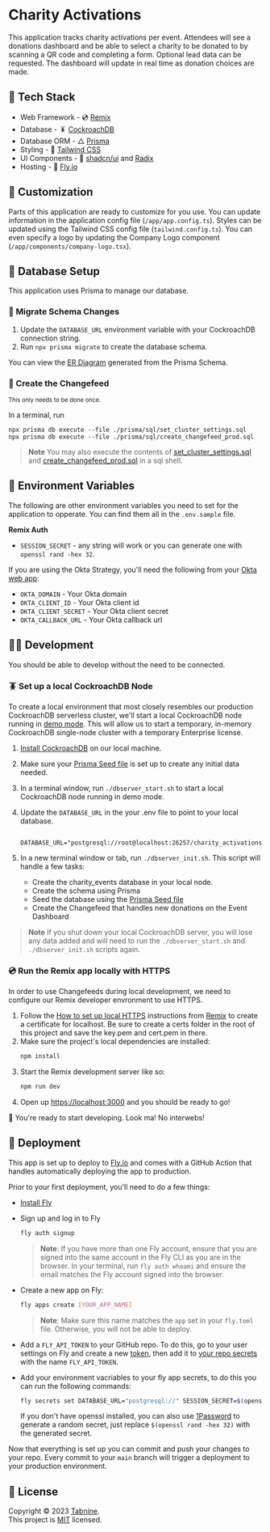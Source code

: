 # Charity Activations

This application tracks charity activations per event. Attendees will see a donations dashboard and be able to select a charity to be donated to by scanning a QR code and completing a form. Optional lead data can be requested. The dashboard will update in real time as donation choices are made.

## 🥞 Tech Stack

- Web Framework - 💿 [Remix](https://remix.run/)
- Database - 🪳 [CockroachDB](https://www.cockroachlabs.com/)
- Database ORM - △ [Prisma](https://www.prisma.io/)
- Styling - 🍃 [Tailwind CSS](https://tailwindcss.com/)
- UI Components - 🧱 [shadcn/ui](https://ui.shadcn.com/) and [Radix](https://www.radix-ui.com/)
- Hosting - 🎈 [Fly.io](https://fly.io/)

## 🎨 Customization

Parts of this application are ready to customize for you use. You can update information in the application config file (`/app/app.config.ts`). Styles can be updated using the Tailwind CSS config file (`tailwind.config.ts`). You can even specify a logo by updating the Company Logo component (`/app/components/company-logo.tsx`).

## 💾 Database Setup

This application uses Prisma to manage our database.

### 🧳 Migrate Schema Changes

1. Update the `DATABASE_URL` environment variable with your CockroachDB connection string.
2. Run `npx prisma migrate` to create the database schema.

You can view the [ER Diagram](./erd.md) generated from the Prisma Schema.

### 🚰 Create the Changefeed

<sup>This only needs to be done once.</sup>

In a terminal, run

```shell
npx prisma db execute --file ./prisma/sql/set_cluster_settings.sql
npx prisma db execute --file ./prisma/sql/create_changefeed_prod.sql
```

> **Note**
> You may also execute the contents of [set_cluster_settings.sql](./prisma/sql/set_cluster_settings.sql) and [create_changefeed_prod.sql](./prisma/sql/create_changefeed_prod.sql) in a sql shell.

## 🔐 Environment Variables

The following are other environment variables you need to set for the application to opperate. You can find them all in the `.env.sample` file.

**Remix Auth**

- `SESSION_SECRET` - any string will work or you can generate one with `openssl rand -hex 32`.

If you are using the Okta Strategy, you'll need the following from your [Okta web app](https://developer.okta.com/docs/guides/sign-into-web-app/nodeexpress/main/#understand-the-callback-route):

- `OKTA_DOMAIN` - Your Okta domain
- `OKTA_CLIENT_ID` - Your Okta client id
- `OKTA_CLIENT_SECRET` - Your Okta client secret
- `OKTA_CALLBACK_URL` - Your Okta callback url

## 🧑‍💻 Development

You should be able to develop without the need to be connected.

### 🪳 Set up a local CockroachDB Node

To create a local environment that most closely resembles our production CockroachDB serverless cluster, we'll start a local CockroachDB node running in [demo mode](https://www.cockroachlabs.com/docs/stable/cockroach-demo.html). This will allow us to start a temporary, in-memory CockroachDB single-node cluster with a temporary Enterprise license.

1. [Install CockroachDB](https://www.cockroachlabs.com/docs/v23.1/install-cockroachdb) on our local machine.
1. Make sure your [Prisma Seed file](./prisma/seed.ts) is set up to create any initial data needed.
1. In a terminal window, run `./dbserver_start.sh` to start a local CockroachDB node running in demo mode.
1. Update the `DATABASE_URL` in the your .env file to point to your local database.

   ```shell
    DATABASE_URL="postgresql://root@localhost:26257/charity_activations"
   ```

1. In a new terminal window or tab, run `./dbserver_init.sh`. This script will handle a few tasks:
   - Create the charity_events database in your local node.
   - Create the schema using Prisma
   - Seed the database using the [Prisma Seed file](./prisma/seed.ts)
   - Create the Changefeed that handles new donations on the Event Dashboard

> **Note**
> If you shut down your local CockroachDB server, you will lose any data added and will need to run the `./dbserver_start.sh` and `./dbserver_init.sh` scripts again.

### 💿 Run the Remix app locally with HTTPS

In order to use Changefeeds during local development, we need to configure our Remix developer envronment to use HTTPS.

1. Follow the [How to set up local HTTPS](https://remix.run/docs/en/main/other-api/dev-v2#how-to-set-up-local-https) instructions from [Remix](https://remix.run/) to create a certificate for localhost. Be sure to create a certs folder in the root of this project and save the key.pem and cert.pem in there.
1. Make sure the project's local dependencies are installed:
   ```sh
   npm install
   ```
1. Start the Remix development server like so:
   ```sh
   npm run dev
   ```
1. Open up [https://localhost:3000](https://localhost:3000) and you should be ready to go!

🎉 You're ready to start developing. Look ma! No interwebs!

## 🚧 Deployment

This app is set up to deploy to [Fly.io](https://fly.io/) and comes with a GitHub Action that handles automatically deploying the app to production.

Prior to your first deployment, you'll need to do a few things:

- [Install Fly](https://fly.io/docs/getting-started/installing-flyctl/)

- Sign up and log in to Fly

  ```sh
  fly auth signup
  ```

  > **Note**: If you have more than one Fly account, ensure that you are signed
  > into the same account in the Fly CLI as you are in the browser. In your
  > terminal, run `fly auth whoami` and ensure the email matches the Fly account
  > signed into the browser.

- Create a new app on Fly:

  ```sh
  fly apps create [YOUR_APP_NAME]
  ```

  > **Note**: Make sure this name matches the `app` set in your `fly.toml` file.
  > Otherwise, you will not be able to deploy.

- Add a `FLY_API_TOKEN` to your GitHub repo. To do this, go to your user
  settings on Fly and create a new
  [token](https://web.fly.io/user/personal_access_tokens/new), then add it to
  [your repo secrets](https://docs.github.com/en/actions/security-guides/encrypted-secrets)
  with the name `FLY_API_TOKEN`.

- Add your environment vacriables to your fly app secrets, to do this you can run the following commands:

  ```sh
  fly secrets set DATABASE_URL="postgresql://" SESSION_SECRET=$(openssl rand -hex 32) [additional secrets] --app [YOUR_APP_NAME]
  ```

  If you don't have openssl installed, you can also use
  [1Password](https://1password.com/password-generator) to generate a random
  secret, just replace `$(openssl rand -hex 32)` with the generated secret.

Now that everything is set up you can commit and push your changes to your repo.
Every commit to your `main` branch will trigger a deployment to your production
environment.

## 📝 License

Copyright © 2023 [Tabnine](https://tabnine.com). <br />
This project is [MIT](./LICENSE) licensed.
